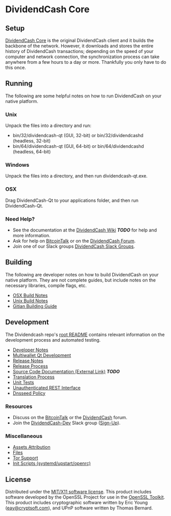 DividendCash Core
=====================

Setup
---------------------
[DividendCash Core](http://dividendcash.org/wallet) is the original DividendCash client and it builds the backbone of the network. However, it downloads and stores the entire history of DividendCash transactions; depending on the speed of your computer and network connection, the synchronization process can take anywhere from a few hours to a day or more. Thankfully you only have to do this once.

Running
---------------------
The following are some helpful notes on how to run DividendCash on your native platform.

### Unix

Unpack the files into a directory and run:

- bin/32/dividendcash-qt (GUI, 32-bit) or bin/32/dividendcashd (headless, 32-bit)
- bin/64/dividendcash-qt (GUI, 64-bit) or bin/64/dividendcashd (headless, 64-bit)

### Windows

Unpack the files into a directory, and then run dividendcash-qt.exe.

### OSX

Drag DividendCash-Qt to your applications folder, and then run DividendCash-Qt.

### Need Help?

* See the documentation at the [DividendCash Wiki](https://en.bitcoin.it/wiki/Main_Page) ***TODO***
for help and more information.
* Ask for help on [BitcoinTalk](https://bitcointalk.org/index.php?topic=1262920.0) or on the [DividendCash Forum](http://forum.dividendcash.org/).
* Join one of our Slack groups [DividendCash Slack Groups](https://dividendcash.org/slack-logins/).

Building
---------------------
The following are developer notes on how to build DividendCash on your native platform. They are not complete guides, but include notes on the necessary libraries, compile flags, etc.

- [OSX Build Notes](build-osx.md)
- [Unix Build Notes](build-unix.md)
- [Gitian Building Guide](gitian-building.md)

Development
---------------------
The Dividendcash repo's [root README](https://github.com/DividendCash-Project/DividendCash/blob/master/README.md) contains relevant information on the development process and automated testing.

- [Developer Notes](developer-notes.md)
- [Multiwallet Qt Development](multiwallet-qt.md)
- [Release Notes](release-notes.md)
- [Release Process](release-process.md)
- [Source Code Documentation (External Link)](https://dev.visucore.com/bitcoin/doxygen/) ***TODO***
- [Translation Process](translation_process.md)
- [Unit Tests](unit-tests.md)
- [Unauthenticated REST Interface](REST-interface.md)
- [Dnsseed Policy](dnsseed-policy.md)

### Resources

* Discuss on the [BitcoinTalk](https://bitcointalk.org/index.php?topic=1262920.0) or the [DividendCash](http://forum.dividendcash.org/) forum.
* Join the [DividendCash-Dev](https://dividendcash-dev.slack.com/) Slack group ([Sign-Up](https://dividendcash-dev.herokuapp.com/)).

### Miscellaneous
- [Assets Attribution](assets-attribution.md)
- [Files](files.md)
- [Tor Support](tor.md)
- [Init Scripts (systemd/upstart/openrc)](init.md)

License
---------------------
Distributed under the [MIT/X11 software license](http://www.opensource.org/licenses/mit-license.php).
This product includes software developed by the OpenSSL Project for use in the [OpenSSL Toolkit](https://www.openssl.org/). This product includes
cryptographic software written by Eric Young ([eay@cryptsoft.com](mailto:eay@cryptsoft.com)), and UPnP software written by Thomas Bernard.
